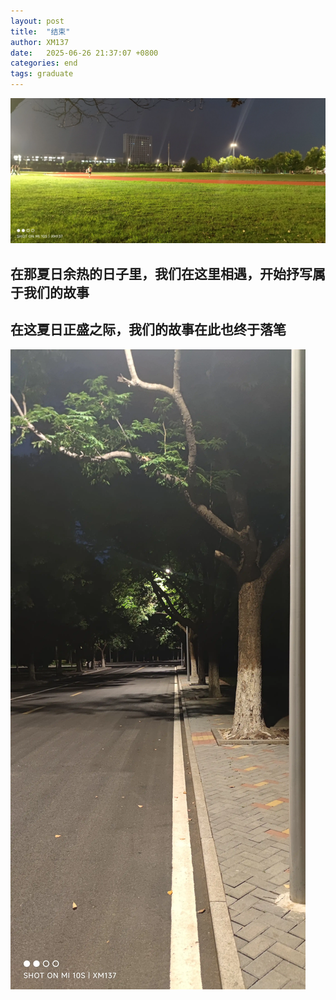 ```yaml
---
layout: post
title:  "结束"
author: XM137
date:   2025-06-26 21:37:07 +0800
categories: end
tags: graduate
---
```


![](/assets/Daily-image/20250626/IMG_20250626_200323.webp)
## 在那夏日余热的日子里，我们在这里相遇，开始抒写属于我们的故事
## 在这夏日正盛之际，我们的故事在此也终于落笔
![](/assets/Daily-image/20250626/IMG_20250626_200733.webp)
